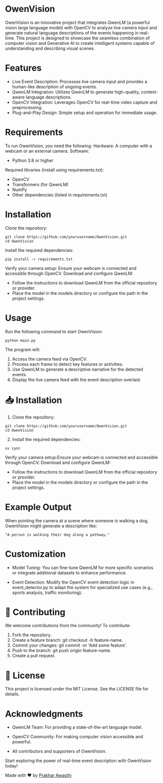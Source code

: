 # OwenVision 
OwenVision is an innovative project that integrates QwenLM (a powerful vision large language model) with OpenCV to analyze live camera input and generate natural language descriptions of the events happening in real-time. This project is designed to showcase the seamless combination of computer vision and Generative AI to create intelligent systems capable of understanding and describing visual scenes.

# Features
- Live Event Description: Processes live camera input and provides a human-like description of ongoing events.
- QwenLM Integration: Utilizes QwenLM to generate high-quality, context-aware language descriptions.
- OpenCV Integration: Leverages OpenCV for real-time video capture and preprocessing.
- Plug-and-Play Design: Simple setup and operation for immediate usage.

# Requirements
To run OwenVision, you need the following:
Hardware: A computer with a webcam or an external camera.
Software:
- Python 3.8 or higher

Required libraries (install using requirements.txt):
- OpenCV
- Transformers (for QwenLM)
- NumPy
- Other dependencies (listed in requirements.txt)

# Installation
Clone the repository:
```
git clone https://github.com/yourusername/OwenVision.git
cd OwenVision
```
Install the required dependencies:
```
pip install -r requirements.txt
```
Verify your camera setup:
Ensure your webcam is connected and accessible through OpenCV.
Download and configure QwenLM:
- Follow the instructions to download QwenLM from the official repository or provider.
- Place the model in the models directory or configure the path in the project settings. 

# Usage
Run the following command to start OwenVision:
```
python main.py
```
The program will:
1. Access the camera feed via OpenCV.
2. Process each frame to detect key features or activities.
3. Use QwenLM to generate a descriptive narrative for the detected events.
4. Display the live camera feed with the event description overlaid.

# 📥 Installation
1. Clone the repository:
```
git clone https://github.com/yourusername/OwenVision.git
cd OwenVision
```
2. Install the required dependencies:
```
uv sync
```
Verify your camera setup:Ensure your webcam is connected and accessible through OpenCV.
Download and configure QwenLM:
- Follow the instructions to download QwenLM from the official repository or provider.
- Place the model in the models directory or configure the path in the project settings.

# Example Output

When pointing the camera at a scene where someone is walking a dog, OwenVision might generate a description like:
```
"A person is walking their dog along a pathway."
```
# Customization

- Model Tuning: You can fine-tune QwenLM for more specific scenarios or integrate additional datasets to enhance performance.

- Event Detection: Modify the OpenCV event detection logic in event_detector.py to adapt the system for specialized use cases (e.g., sports analysis, traffic monitoring).

# 🤝 Contributing

We welcome contributions from the community! To contribute:

1. Fork the repository.
2. Create a feature branch: git checkout -b feature-name.
3. Commit your changes: git commit -m 'Add some feature'.
4. Push to the branch: git push origin feature-name.
5. Create a pull request.

# 📝 License
This project is licensed under the MIT License. See the LICENSE file for details.

# Acknowledgments

- QwenLM Team: For providing a state-of-the-art language model.

- OpenCV Community: For making computer vision accessible and powerful.

- All contributors and supporters of OwenVision.

Start exploring the power of real-time event description with OwenVision today!

Made with ❤️ by [Prakhar Awasthi](https://github.com/prakhar105)
